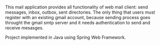 This mail application provides all functionality of web mail client: send messages, inbox, outbox, sent directories. The only thing that users must register with an existing gmail account, because sending process goes throught the gmail smtp server and it needs authentication to send and receive mesasges.

Project implemented in Java using Spring Web Framework.